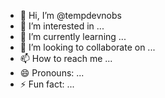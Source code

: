 - 👋 Hi, I’m @tempdevnobs
- 👀 I’m interested in ...
- 🌱 I’m currently learning ...
- 💞️ I’m looking to collaborate on ...
- 📫 How to reach me ...
- 😄 Pronouns: ...
- ⚡ Fun fact: ...

<!---
tempdevnobs/tempdevnobs is a ✨ special ✨ repository because its `README.md` (this file) appears on your GitHub profile.
You can click the Preview link to take a look at your changes.
--->
